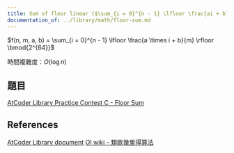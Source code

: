 ```yaml
---
title: Sum of floor linear ($\sum_{i = 0}^{n - 1} \lfloor \frac{ai + b}{m} \rfloor$)
documentation_of: ../library/math/floor-sum.md
---
```


$f(n, m, a, b) = \sum_{i = 0}^{n - 1} \lfloor \frac{a \times i + b}{m} \rfloor \bmod{2^{64}}$

時間複雜度：$O(\log n)$

## 題目
[AtCoder Library Practice Contest C - Floor Sum](https://atcoder.jp/contests/practice2/tasks/practice2_c)

## References
[AtCoder Library document](https://atcoder.github.io/ac-library/production/document_en/math.html)
[OI wiki - 類歐幾里得算法](https://oi-wiki.org/math/number-theory/euclidean/)
